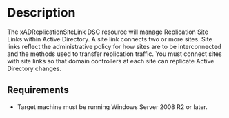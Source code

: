 # Description
The xADReplicationSiteLink DSC resource will manage Replication Site Links within Active Directory. A site link connects two or more sites. Site links reflect the administrative policy for how sites are to be interconnected and the methods used to transfer replication traffic. You must connect sites with site links so that domain controllers at each site can replicate Active Directory changes. 

## Requirements
* Target machine must be running Windows Server 2008 R2 or later.

